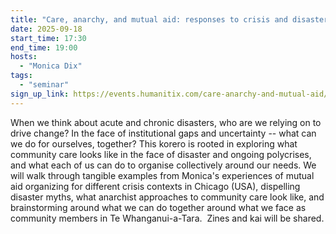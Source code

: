 ```yaml
---
title: "Care, anarchy, and mutual aid: responses to crisis and disaster by the community, for the community"
date: 2025-09-18
start_time: 17:30
end_time: 19:00
hosts:
  - "Monica Dix"
tags:
  - "seminar"
sign_up_link: https://events.humanitix.com/care-anarchy-and-mutual-aid/tickets
---
```


When we think about acute and chronic disasters, who are we relying on to
drive change? In the face of institutional gaps and uncertainty -- what can we
do for ourselves, together? This korero is rooted in exploring what community
care looks like in the face of disaster and ongoing polycrises, and what each
of us can do to organise collectively around our needs. We will walk through
tangible examples from Monica's experiences of mutual aid organizing for
different crisis contexts in Chicago (USA), dispelling disaster myths, what
anarchist approaches to community care look like, and brainstorming around
what we can do together around what we face as community members in Te
Whanganui-a-Tara.  Zines and kai will be shared.
